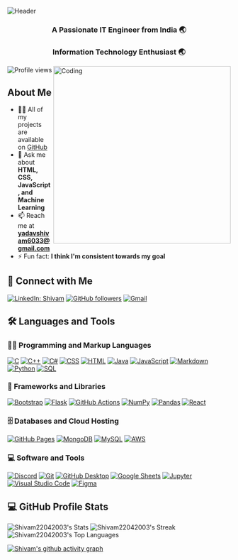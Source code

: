 ![Header](https://camo.githubusercontent.com/127298714375cc05adb5cba46747c271a69d0a7208954d5db93650ba2f5b34ce/68747470733a2f2f6d69722d73332d63646e2d63662e626568616e63652e6e65742f70726f6a6563745f6d6f64756c65732f6d61785f313230302f37393733313536383039373539392e356235306263613437373733352e6a7067)

<h3 align="center">A Passionate IT Engineer from India 🌏</h3>
<h3 align="center">Information Technology Enthusiast 🌏</h3>

<img align="right" alt="Coding" width="400" src="https://cdn.dribbble.com/users/2131993/screenshots/4948736/thoughtworks-gif_dribbble.gif">

<p align="left"> 
  <img src="https://komarev.com/ghpvc/?username=Shivam22042003&label=Profile%20views&color=0e75b6&style=flat" alt="Profile views" /> 
</p>

## About Me

- 👨‍💻 All of my projects are available on [GitHub](https://github.com/Shivam22042003)
- 💬 Ask me about **HTML, CSS, JavaScript, and Machine Learning**
- 📫 Reach me at **yadavshivam6033@gmail.com**
- ⚡ Fun fact: **I think I'm consistent towards my goal**

## 🤝 Connect with Me

[![LinkedIn: Shivam](https://img.shields.io/badge/-Shivam-blue?style=flat-square&logo=Linkedin&logoColor=white&link=https://www.linkedin.com/in/shivam-yadav-551204255/)](https://www.linkedin.com/in/shivam-yadav-551204255/)
[![GitHub followers](https://img.shields.io/github/followers/Shivam22042003?label=Follow&style=social)](https://github.com/Shivam22042003)
[![Gmail](https://img.shields.io/badge/-Email-red?style=flat-square&logo=Gmail&logoColor=white&link=mailto:yadavshivam6033@gmail.com)](mailto:yadavshivam6033@gmail.com)

## 🛠️ Languages and Tools

### 👨‍💻 Programming and Markup Languages

[![C](https://custom-icon-badges.demolab.com/badge/C-03599C.svg?logo=c-in-hexagon&logoColor=white)](https://github.com/search?q=user%3AShivam22042003+language%3Ac)
[![C++](https://custom-icon-badges.demolab.com/badge/C++-9C033A.svg?logo=cpp2&logoColor=white)](https://github.com/search?q=user%3AShivam22042003+language%3Acpp)
[![C#](https://custom-icon-badges.demolab.com/badge/C%23-68217A.svg?logo=cs2&logoColor=white)](https://github.com/search?q=user%3AShivam22042003+language%3Acsharp)
[![CSS](https://img.shields.io/badge/CSS-1572B6.svg?logo=css3&logoColor=white)](https://github.com/search?q=user%3AShivam22042003+language%3Acss)
[![HTML](https://img.shields.io/badge/HTML-E34F26.svg?logo=html5&logoColor=white)](https://github.com/search?q=user%3AShivam22042003+language%3Ahtml)
[![Java](https://custom-icon-badges.demolab.com/badge/Java-007396.svg?logo=java&logoColor=white)](https://github.com/search?q=user%3AShivam22042003+language%3Ajava)
[![JavaScript](https://img.shields.io/badge/JavaScript-F7DF1E.svg?logo=javascript&logoColor=black)](https://github.com/search?q=user%3AShivam22042003+language%3Ajavascript)
[![Markdown](https://img.shields.io/badge/Markdown-000000.svg?logo=markdown&logoColor=white)](https://github.com/search?q=user%3AShivam22042003+language%3Amarkdown)
[![Python](https://img.shields.io/badge/Python-14354C.svg?logo=python&logoColor=white)](https://github.com/search?q=user%3AShivam22042003+language%3Apython)
[![SQL](https://custom-icon-badges.demolab.com/badge/SQL-025E8C.svg?logo=database&logoColor=white)](https://github.com/search?q=user%3AShivam22042003+language%3Asql)

### 🧰 Frameworks and Libraries

[![Bootstrap](https://img.shields.io/badge/Bootstrap-7952B3.svg?logo=bootstrap&logoColor=white)](#)
[![Flask](https://img.shields.io/badge/Flask-000000.svg?logo=flask&logoColor=white)](#)
[![GitHub Actions](https://img.shields.io/badge/GitHub%20Actions-2671E5.svg?logo=github%20actions&logoColor=white)](#)
[![NumPy](https://img.shields.io/badge/Numpy-013243.svg?logo=numpy&logoColor=white)](#)
[![Pandas](https://img.shields.io/badge/Pandas-150458.svg?logo=pandas&logoColor=white)](#)
[![React](https://img.shields.io/badge/React-20232a.svg?logo=react&logoColor=%2361DAFB)](#)

### 🗄️ Databases and Cloud Hosting

[![GitHub Pages](https://img.shields.io/badge/GitHub%20Pages-327FC7.svg?logo=github&logoColor=white)](#)
[![MongoDB](https://img.shields.io/badge/MongoDB-4ea94b.svg?logo=mongodb&logoColor=white)](#)
[![MySQL](https://img.shields.io/badge/MySQL-00f.svg?logo=mysql&logoColor=white)](#)
[![AWS](https://img.shields.io/badge/AWS-232F3E.svg?logo=amazon-aws&logoColor=white)](#)

### 💻 Software and Tools

[![Discord](https://img.shields.io/badge/-Discord-5865F2.svg?logo=discord&logoColor=white)](#)
[![Git](https://img.shields.io/badge/Git-F05033.svg?logo=git&logoColor=white)](#)
[![GitHub Desktop](https://img.shields.io/badge/GitHub%20Desktop-8034A9.svg?logo=github&logoColor=white)](#)
[![Google Sheets](https://img.shields.io/badge/Sheets-34A853.svg?logo=google%20sheets&logoColor=white)](#)
[![Jupyter](https://img.shields.io/badge/Jupyter-F37626.svg?logo=Jupyter&logoColor=white)](#)
[![Visual Studio Code](https://img.shields.io/badge/Visual%20Studio%20Code-0078d7.svg?logo=visual-studio-code&logoColor=white)](#)
[![Figma](https://img.shields.io/badge/Figma-F24E1E.svg?logo=figma&logoColor=white)](#)

## 💻 GitHub Profile Stats

![Shivam22042003's Stats](https://github-readme-stats.vercel.app/api?username=Shivam22042003&theme=vision-friendly-dark&show_icons=true&hide_border=true&count_private=true&rank_icon=github)
![Shivam22042003's Streak](https://github-readme-streak-stats.herokuapp.com/?user=Shivam22042003&theme=vision-friendly-dark&hide_border=true)
![Shivam22042003's Top Languages](https://github-readme-stats.vercel.app/api/top-langs/?username=Shivam22042003&theme=vision-friendly-dark&show_icons=true&hide_border=true&layout=compact)

<!-- Activity Graph -->
[![Shivam's github activity graph](https://github-readme-activity-graph.vercel.app/graph?username=Shivam22042003&theme=react-dark)](https://github.com/Shivam22042003/Shivam22042003)
